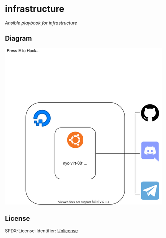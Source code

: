 # infrastructure

_Ansible playbook for infrastructure_

## Diagram

![Diagram](doc/diagram/infrastructure.svg)

## License

SPDX-License-Identifier: [Unlicense](https://spdx.org/licenses/Unlicense.html)
